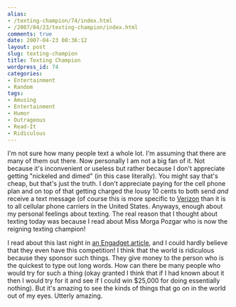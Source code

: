 ```yaml
---
alias:
- /texting-champion/74/index.html
- /2007/04/23/texting-champion/index.html
comments: true
date: 2007-04-23 08:36:12
layout: post
slug: texting-champion
title: Texting Champion
wordpress_id: 74
categories:
- Entertainment
- Random
tags:
- Amusing
- Entertainment
- Humor
- Outrageous
- Read-It
- Ridiculous
---
```


I'm not sure how many people text a whole lot.  I'm assuming that there are many of them out there.  Now personally I am not a big fan of it.  Not because it's inconvenient or useless but rather because I don't appreciate getting "nickeled and dimed" (in this case literally).  You might say that's cheap, but that's just the truth.  I don't appreciate paying for the cell phone plan and on top of that getting charged the lousy 10 cents to both send _and_ receive a text message (of course this is more specific to [Verizon](http://www.verizonwireless.com/) than it is to all cellular phone carriers in the United States.  Anyways, enough about my personal feelings about texting.  The real reason that I thought about texting today was because I read about Miss Morga Pozgar who is now the reigning texting champion!

I read about this last night in [an Engadget article](http://www.engadget.com/2007/04/22/morgan-pozgar-wins-texting-championship-for-cheaters/), and I could hardly believe that they even have this competition!  I think that the world is ridiculous because they sponsor such things.  They give money to the person who is the quickest to type out long words.  How can there be many people who would try for such a thing (okay granted I think that if I had known about it then I would try for it and see if I could win $25,000 for doing essentially nothing).  But it's amazing to see the kinds of things that go on in the world out of my eyes.  Utterly amazing.
